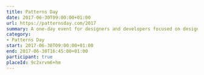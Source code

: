 ```yaml
---
title: Patterns Day
date: 2017-06-30T09:00:00+01:00
url: https://patternsday.com/2017
summary: A one-day event for designers and developers focused on design systems, pattern libraries, style guides, and components.
category:
- Patterns Day
start: 2017-06-30T09:00:00+01:00
end: 2017-06-30T16:45:00+01:00
participant: true
placeId: 9c2xrvm6+hm
---
```

